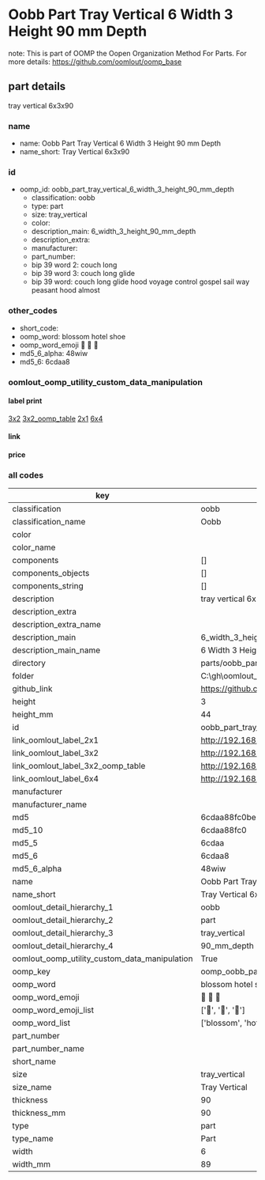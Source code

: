 # Oobb Part Tray Vertical 6 Width 3 Height 90 mm Depth  

note: This is part of OOMP the Oopen Organization Method For Parts. For more details: https://github.com/oomlout/oomp_base

##  part details
  



tray vertical 6x3x90



### name
* name: Oobb Part Tray Vertical 6 Width 3 Height 90 mm Depth
* name_short: Tray Vertical 6x3x90 
### id
* oomp_id: oobb_part_tray_vertical_6_width_3_height_90_mm_depth
  * classification: oobb
  * type: part
  * size: tray_vertical
  * color: 
  * description_main: 6_width_3_height_90_mm_depth
  * description_extra: 
  * manufacturer: 
  * part_number: 
  * bip 39 word 2: couch long
  * bip 39 word 3: couch long glide
  * bip 39 word: couch long glide hood voyage control gospel sail way peasant hood almost

### other_codes
* short_code: 
* oomp_word: blossom hotel shoe
* oomp_word_emoji :blossom: :hotel: :shoe:
* md5_6_alpha: 48wiw
* md5_6: 6cdaa8






### oomlout_oomp_utility_custom_data_manipulation
#### label print
[3x2](http://192.168.1.245:1112/?label=oomp%2048wiw)
[3x2_oomp_table](http://192.168.1.108:1112/?label=oomp%2048wiw)
[2x1](http://192.168.1.242:1112/?label=oomp%2048wiw)
[6x4](http://192.168.1.55:1112/?label=oomp%2048wiw)    

#### link

                              

#### price







### all codes 
| key | value |  
| --- | --- |  
| classification | oobb |  
| classification_name | Oobb |  
| color |  |  
| color_name |  |  
| components | [] |  
| components_objects | [] |  
| components_string | [] |  
| description | tray vertical 6x3x90 |  
| description_extra |  |  
| description_extra_name |  |  
| description_main | 6_width_3_height_90_mm_depth |  
| description_main_name | 6 Width 3 Height 90 mm Depth |  
| directory | parts/oobb_part_tray_vertical_6_width_3_height_90_mm_depth |  
| folder | C:\gh\oomlout_oobb_version_4_generated_parts\parts\oobb_part_tray_vertical_6_width_3_height_90_mm_depth |  
| github_link | https://github.com/oomlout/oomlout_oomp_part_src/tree/main/parts/oobb_part_tray_vertical_6_width_3_height_90_mm_depth |  
| height | 3 |  
| height_mm | 44 |  
| id | oobb_part_tray_vertical_6_width_3_height_90_mm_depth |  
| link_oomlout_label_2x1 | http://192.168.1.242:1112/?label=oomp%2048wiw |  
| link_oomlout_label_3x2 | http://192.168.1.245:1112/?label=oomp%2048wiw |  
| link_oomlout_label_3x2_oomp_table | http://192.168.1.108:1112/?label=oomp%2048wiw |  
| link_oomlout_label_6x4 | http://192.168.1.55:1112/?label=oomp%2048wiw |  
| manufacturer |  |  
| manufacturer_name |  |  
| md5 | 6cdaa88fc0be2c98bdfb06d4c620f187 |  
| md5_10 | 6cdaa88fc0 |  
| md5_5 | 6cdaa |  
| md5_6 | 6cdaa8 |  
| md5_6_alpha | 48wiw |  
| name | Oobb Part Tray Vertical 6 Width 3 Height 90 mm Depth |  
| name_short | Tray Vertical 6x3x90  |  
| oomlout_detail_hierarchy_1 | oobb |  
| oomlout_detail_hierarchy_2 | part |  
| oomlout_detail_hierarchy_3 | tray_vertical |  
| oomlout_detail_hierarchy_4 | 90_mm_depth |  
| oomlout_oomp_utility_custom_data_manipulation | True |  
| oomp_key | oomp_oobb_part_tray_vertical_6_width_3_height_90_mm_depth |  
| oomp_word | blossom hotel shoe |  
| oomp_word_emoji | :blossom: :hotel: :shoe: |  
| oomp_word_emoji_list | [':blossom:', ':hotel:', ':shoe:'] |  
| oomp_word_list | ['blossom', 'hotel', 'shoe'] |  
| part_number |  |  
| part_number_name |  |  
| short_name |  |  
| size | tray_vertical |  
| size_name | Tray Vertical |  
| thickness | 90 |  
| thickness_mm | 90 |  
| type | part |  
| type_name | Part |  
| width | 6 |  
| width_mm | 89 |  
